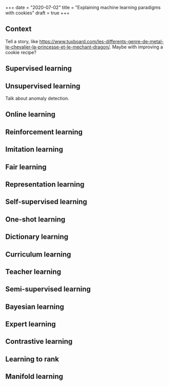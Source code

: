 +++
date = "2020-07-02"
title = "Explaining machine learning paradigms with cookies"
draft = true
+++

## Context

Tell a story, like https://www.tuxboard.com/les-differents-genre-de-metal-le-chevalier-la-princesse-et-le-mechant-dragon/. Maybe with improving a cookie recipe?

## Supervised learning

## Unsupervised learning

Talk about anomaly detection.

## Online learning

## Reinforcement learning

## Imitation learning

## Fair learning

## Representation learning

## Self-supervised learning

## One-shot learning

## Dictionary learning

## Curriculum learning

## Teacher learning

## Semi-supervised learning

## Bayesian learning

## Expert learning

## Contrastive learning

## Learning to rank

## Manifold learning
